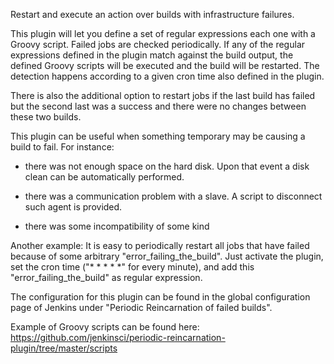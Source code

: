 Restart and execute an action over builds with infrastructure failures.


This plugin will let you define a set of regular expressions each one with a Groovy script. Failed jobs are checked periodically. If any of the regular expressions defined in the plugin match against the build output, the defined Groovy scripts will be executed and the build will be restarted. The detection happens according to a given cron time also defined in the plugin.

There is also the additional option to restart jobs if the last build has failed but the second last was a success and there were no changes between these two builds.

This plugin can be useful when something temporary may be causing a build to fail.
For instance:

- there was not enough space on the hard disk. Upon that event a disk clean can be automatically performed.
	
- there was a communication problem with a slave. A script to disconnect such agent is provided.

- there was some incompatibility of some kind

Another example:
It is easy to periodically restart all jobs that have failed because of some arbitrary "error_failing_the_build". Just activate the plugin, set the cron time ("* * * * *" for every minute), and add this "error_failing_the_build" as regular expression.

The configuration for this plugin can be found in the global configuration page of Jenkins under "Periodic Reincarnation of failed builds".

Example of Groovy scripts can be found here: https://github.com/jenkinsci/periodic-reincarnation-plugin/tree/master/scripts
